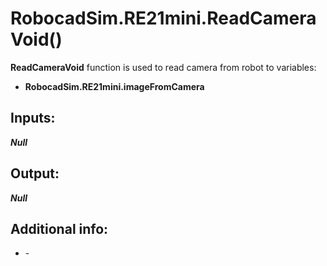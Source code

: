 <h1> RobocadSim.RE21mini.ReadCameraVoid()  </h1>
  
<strong>ReadCameraVoid</strong> function is used to read camera from robot to variables:  
<ul>
  <li><strong>RobocadSim.RE21mini.imageFromCamera</strong></li> 
</ul>
  
<h2><strong> Inputs: </strong></h2>  
<strong><em>Null</em></strong>
  
<h2><strong> Output: </strong></h2>
<strong><em>Null</em></strong> 

<h2><strong> Additional info: </strong></h2>
<ul>
<li>-</li>
</ul>
